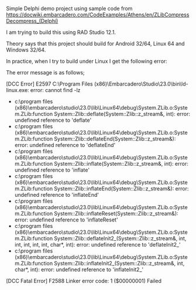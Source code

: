 Simple Delphi demo project using sample code from https://docwiki.embarcadero.com/CodeExamples/Athens/en/ZLibCompressDecompress_(Delphi)

I am trying to build this using RAD Studio 12.1.

Theory says that this project should build for Android 32/64, Linux 64 and Windows 32/64.

In practice, when I try to build under Linux I get the following error:

The error message is as follows;

[DCC Error] E2597 C:\Program Files (x86)\Embarcadero\Studio\23.0\bin\ld-linux.exe: error: cannot find -lz
-  c:\program files (x86)\embarcadero\studio\23.0\lib\Linux64\debug\System.ZLib.o:System.ZLib:function System::Zlib::deflate(System::Zlib::z_stream&, int): error: undefined reference to 'deflate'
-  c:\program files (x86)\embarcadero\studio\23.0\lib\Linux64\debug\System.ZLib.o:System.ZLib:function System::Zlib::deflateEnd(System::Zlib::z_stream&): error: undefined reference to 'deflateEnd'
-  c:\program files (x86)\embarcadero\studio\23.0\lib\Linux64\debug\System.ZLib.o:System.ZLib:function System::Zlib::inflate(System::Zlib::z_stream&, int): error: undefined reference to 'inflate'
-  c:\program files (x86)\embarcadero\studio\23.0\lib\Linux64\debug\System.ZLib.o:System.ZLib:function System::Zlib::inflateEnd(System::Zlib::z_stream&): error: undefined reference to 'inflateEnd'
-  c:\program files (x86)\embarcadero\studio\23.0\lib\Linux64\debug\System.ZLib.o:System.ZLib:function System::Zlib::inflateReset(System::Zlib::z_stream&): error: undefined reference to 'inflateReset'
-  c:\program files (x86)\embarcadero\studio\23.0\lib\Linux64\debug\System.ZLib.o:System.ZLib:function System::Zlib::deflateInit2_(System::Zlib::z_stream&, int, int, int, int, int, char*, int): error: undefined reference to 'deflateInit2_'
-  c:\program files (x86)\embarcadero\studio\23.0\lib\Linux64\debug\System.ZLib.o:System.ZLib:function System::Zlib::inflateInit2_(System::Zlib::z_stream&, int, char*, int): error: undefined reference to 'inflateInit2_'

[DCC Fatal Error] F2588 Linker error code: 1 ($00000001)
Failed
